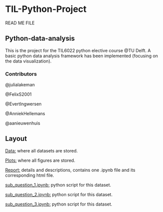 ﻿# TIL-Python-Project

READ ME FILE

## Python-data-analysis

This is the project for the TIL6022 python elective course @TU Delft. A basic python data analysis framework has been implemented (focusing on the data visualization).

### Contributors

@julialakeman

@FelixS2001

@EvertIngwersen

@AnniekHellemans

@aanieuwenhuis

## Layout

[Data:](https://github.com/EvertIngwersen/TIL-Python-Project/tree/main/data) where all datasets are stored.

[Plots:](https://github.com/EvertIngwersen/TIL-Python-Project/tree/main/Plots) where all figures are stored.

[Report:](https://github.com/EvertIngwersen/TIL-Python-Project/blob/main/Report/Report_Group_14.ipynb) details and descriptions, contains one .ipynb file and its corresponding html file.

[sub_question_1.ipynb:](https://github.com/EvertIngwersen/TIL-Python-Project/blob/main/Code/sub_question_1.ipynb) python script for this dataset.

[sub_question_2.ipynb:](https://github.com/EvertIngwersen/TIL-Python-Project/blob/main/Code/Sub_question_2.ipynb) python script for this dataset.

[sub_question_3.ipynb:](https://github.com/EvertIngwersen/TIL-Python-Project/blob/main/Code/sub_question_3.ipynb) python script for this dataset.
